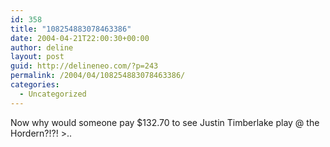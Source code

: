 ```yaml
---
id: 358
title: "108254883078463386"
date: 2004-04-21T22:00:30+00:00
author: deline
layout: post
guid: http://delineneo.com/?p=243
permalink: /2004/04/108254883078463386/
categories:
  - Uncategorized
---
```

Now why would someone pay $132.70 to see Justin Timberlake play @ the Hordern?!?! >..
